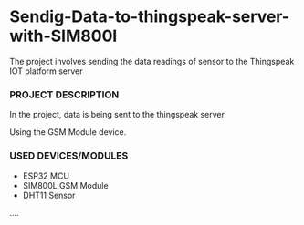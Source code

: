 # Sendig-Data-to-thingspeak-server-with-SIM800l
<p>The project involves sending the data readings of sensor to the Thingspeak IOT platform server</p>
<h3>PROJECT DESCRIPTION</h3>
<p>In the project, data is being sent to the thingspeak server</p>
<p>Using the GSM Module device.</p>
<h3>USED DEVICES/MODULES</h3>
<ul>
  <li>ESP32 MCU</li>
  <li>SIM800L GSM Module</li>
  <li>DHT11 Sensor</li>
</ul>
....

